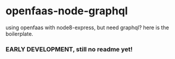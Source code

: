 # openfaas-node-graphql

using openfaas with node8-express, but need graphql? here is the boilerplate.


### EARLY DEVELOPMENT, still no readme yet!
